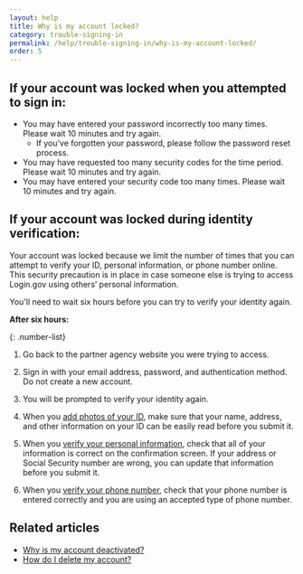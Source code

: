 ```yaml
---
layout: help
title: Why is my account locked?
category: trouble-signing-in
permalink: /help/trouble-signing-in/why-is-my-account-locked/
order: 5
---
```


## If your account was locked when you attempted to sign in:

* You may have entered your password incorrectly too many times. Please wait 10 minutes and try again.
  * If you’ve forgotten your password, please follow the password reset process.
* You may have requested too many security codes for the time period. Please wait 10 minutes and try again.
* You may have entered your security code too many times. Please wait 10 minutes and try again.

## If your account was locked during identity verification:

Your account was locked because we limit the number of times that you can attempt to verify your ID, personal information, or phone number online. This security precaution is in place in case someone else is trying to access Login.gov using others’ personal information.

You'll need to wait six hours before you can try to verify your identity again.

**After six hours:**

{: .number-list}

1. Go back to the partner agency website you were trying to access.

1. Sign in with your email address, password, and authentication method. Do not create a new account.

1. You will be prompted to verify your identity again.

1. When you [add photos of your ID](/help/verify-your-identity/how-to-take-photos-to-verify-your-identity/), make sure that your name, address, and other information on your ID can be easily read before you submit it.

1. When you [verify your personal information](/help/verify-your-identity/issues-verifying-my-personal-information/), check that all of your information is correct on the confirmation screen. If your address or Social Security number are wrong, you can update that information before you submit it.

1. When you [verify your phone number](/help/verify-your-identity/phone-number/), check that your phone number is entered correctly and you are using an accepted type of phone number.

## Related articles

* [Why is my account deactivated?](/help/manage-your-account/deactivated/)
* [How do I delete my account?](/help/manage-your-account/delete-your-account/)
